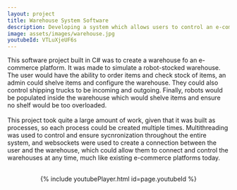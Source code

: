 ```yaml
---
layout: project
title: Warehouse System Software
description: Developing a system which allows users to control an e-commerence-esque warehouse.
image: assets/images/warehouse.jpg
youtubeId: VTLuXjeUF6s
---
```


This software project built in C# was to create a warehouse fo an e-commerce platform. It was made to simulate a robot-stocked warehouse. The user would have the ability to order items and check stock of items, an admin could shelve items and configure the warehouse.
They could also control shipping trucks to be incoming and outgoing. Finally, robots would be populated inside the warehouse which would shelve items and ensure no shelf would be too overloaded.
<br/><br/>This project took quite a large amount of work, given that it was built as processes, so each process could be created multiple times. Multithreading was used to control and ensure sycnronization throughout the entire system, and websockets were used to create
a connection between the user and the warehouse, which could allow them to connect and control the warehouses at any time, much like existing e-commerce platforms today.<br/><br/>
<div>
<center>{% include youtubePlayer.html id=page.youtubeId %}